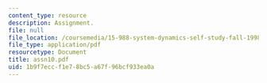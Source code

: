 ```yaml
---
content_type: resource
description: Assignment.
file: null
file_location: /coursemedia/15-988-system-dynamics-self-study-fall-1998-spring-1999/1b9f7eccf1e78bc5a67f96bcf933ea0a_assn10.pdf
file_type: application/pdf
resourcetype: Document
title: assn10.pdf
uid: 1b9f7ecc-f1e7-8bc5-a67f-96bcf933ea0a
---
```

